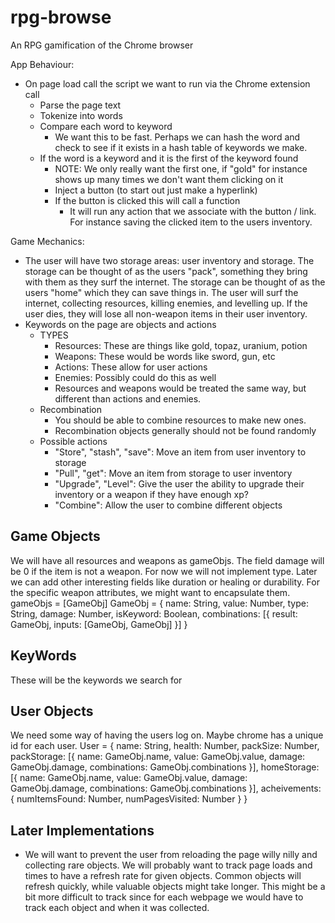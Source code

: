 # rpg-browse
An RPG gamification of the Chrome browser



App Behaviour:
- On page load call the script we want to run via the Chrome extension call
  - Parse the page text
  - Tokenize into words
  - Compare each word to keyword 
    - We want this to be fast. Perhaps we can hash the word and check to see if it exists in a hash table of keywords we make. 
  - If the word is a keyword and it is the first of the keyword found
    - NOTE: We only really want the first one, if "gold" for instance shows up many times we don't want them clicking on it
    - Inject a button (to start out just make a hyperlink)
    - If the button is clicked this will call a function 
      - It will run any action that we associate with the button / link. For instance saving the clicked item to the users inventory.
      
Game Mechanics:
- The user will have two storage areas: user inventory and storage. The storage can be thought of as the users "pack", something they bring with them as they surf the internet. The storage can be thought of as the users "home" which they can save things in. The user will surf the internet, collecting resources, killing enemies, and levelling up. If the user dies, they will lose all non-weapon items in their user inventory. 
- Keywords on the page are objects and actions
  - TYPES
    - Resources: These are things like gold, topaz, uranium, potion
    - Weapons: These would be words like sword, gun, etc
    - Actions: These allow for user actions
    - Enemies: Possibly could do this as well
    - Resources and weapons would be treated the same way, but different than actions and enemies.
  - Recombination
    - You should be able to combine resources to make new ones. 
    - Recombination objects generally should not be found randomly
  - Possible actions
    - "Store", "stash", "save": Move an item from user inventory to storage
    - "Pull", "get": Move an item from storage to user inventory
    - "Upgrade", "Level": Give the user the ability to upgrade their inventory or a weapon if they have enough xp?
    - "Combine": Allow the user to combine different objects


## Game Objects
We will have all resources and weapons as gameObjs. The field damage will be 0 if the item is not a weapon. For now we will not implement type. Later we can add other interesting fields like duration or healing or durability. For the specific weapon attributes, we might want to encapsulate them.
gameObjs = [GameObj]
GameObj = {
  name: String,
  value: Number,
  type: String,
  damage: Number,
  isKeyword: Boolean,
  combinations: [{
    result: GameObj,
    inputs: [GameObj, GameObj]
  }]
}

## KeyWords
These will be the keywords we search for

## User Objects
We need some way of having the users log on. Maybe chrome has a unique id for each user.
User = {
  name: String,
  health: Number,
  packSize: Number,
  packStorage: [{
    name: GameObj.name,
    value: GameObj.value,
    damage: GameObj.damage,
    combinations: GameObj.combinations
  }],
  homeStorage: [{
    name: GameObj.name,
    value: GameObj.value,
    damage: GameObj.damage,
    combinations: GameObj.combinations
  }],
  acheivements: {
    numItemsFound: Number,
    numPagesVisited: Number
  }
}



## Later Implementations
- We will want to prevent the user from reloading the page willy nilly and collecting rare objects. We will probably want to track page loads and times to have a refresh rate for given objects. Common objects will refresh quickly, while valuable objects might take longer. This might be a bit more difficult to track since for each webpage we would have to track each object and when it was collected.
